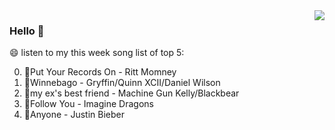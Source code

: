 <img align="right"  src="https://github-readme-stats.vercel.app/api/top-langs/?username=kvnZero" />

### Hello 👋

😄 listen to my this week song list of top 5:

0. 🌈Put Your Records On - Ritt Momney
1. 🌈Winnebago - Gryffin/Quinn XCII/Daniel Wilson
2. 🌈my ex's best friend - Machine Gun Kelly/Blackbear
3. 🌈Follow You - Imagine Dragons
4. 🌈Anyone - Justin Bieber

